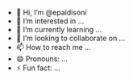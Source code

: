 - 👋 Hi, I’m @epaldisoni
- 👀 I’m interested in ...
- 🌱 I’m currently learning ...
- 💞️ I’m looking to collaborate on ...
- 📫 How to reach me ...
- 😄 Pronouns: ...
- ⚡ Fun fact: ...

<!---
epaldisoni/epaldisoni is a ✨ special ✨ repository because its `README.md` (this file) appears on your GitHub profile.
You can click the Preview link to take a look at your changes.
--->

